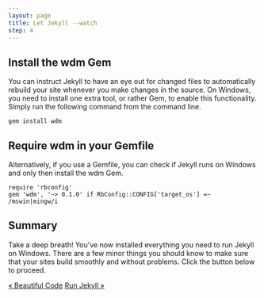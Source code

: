 ```yaml
---
layout: page
title: Let Jekyll --watch
step: 4
---
```


## Install the wdm Gem

You can instruct Jekyll to have an eye out for changed files to automatically rebuild your site whenever you make changes in the source. On Windows, you need to install one extra tool, or rather Gem, to enable this functionality. Simply run the following command from the command line.

~~~
gem install wdm
~~~

## Require wdm in your Gemfile

Alternatively, if you use a Gemfile, you can check if Jekyll runs on Windows and only then install the wdm Gem.

~~~
require 'rbconfig'
gem 'wdm', '~> 0.1.0' if RbConfig::CONFIG['target_os'] =~ /mswin|mingw/i
~~~

## Summary

Take a deep breath! You've now installed everything you need to run Jekyll on Windows. There are a few minor things you should know to make sure that your sites build smoothly and without problems. Click the button below to proceed.

<div class="pagination">
  <a class="pagination-item older" href="{{ site.baseurl }}3-syntax-highlighting">&laquo; Beautiful Code</a>
  <a class="pagination-item newer" href="{{ site.baseurl }}5-running-jekyll">Run Jekyll &raquo;</a>
</div>
